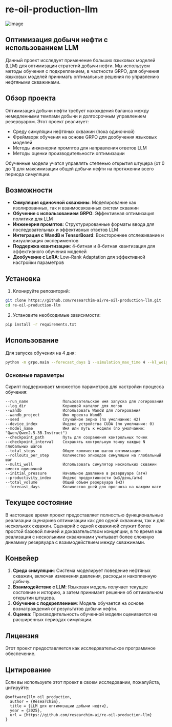 # re-oil-production-llm

![image](https://github.com/user-attachments/assets/6883733b-126d-4529-9cd6-850a5e500a20)

## Оптимизация добычи нефти с использованием LLM

Данный проект исследует применение больших языковых моделей (LLM) для оптимизации стратегий добычи нефти. Мы используем методы обучения с подкреплением, в частности GRPO, для обучения языковых моделей принимать оптимальные решения по управлению нефтяными скважинами.

## Обзор проекта

Оптимизация добычи нефти требует нахождения баланса между немедленными темпами добычи и долгосрочным управлением резервуаром. Этот проект реализует:

- Среду симуляции нефтяных скважин (пока одиночной)
- Фреймворк обучения на основе GRPO для дообучения языковых моделей
- Методы инженерии промптов для направления ответов LLM
- Методы оценки производительности оптимизации

Обученные модели учатся управлять степенью открытия штуцера (от 0 до 1) для максимизации общей добычи нефти на протяжении всего периода симуляции.

## Возможности

- **Симуляция одиночной скважины**: Моделирование как изолированных, так и взаимосвязанных систем скважин
- **Обучение с использованием GRPO**: Эффективная оптимизация политики для LLM
- **Инженерия промптов**: Структурированные форматы ввода для последовательных и эффективных ответов LLM
- **Интеграция с WandB и TensorBoard**: Всестороннее отслеживание и визуализация экспериментов
- **Поддержка квантизации**: 4-битная и 8-битная квантизация для эффективного обучения моделей
- **Дообучение с LoRA**: Low-Rank Adaptation для эффективной настройки параметров

## Установка

1. Клонируйте репозиторий:
```bash
git clone https://github.com/researchim-ai/re-oil-production-llm.git
cd re-oil-production-llm
```

2. Установите необходимые зависимости:
```bash
pip install -r requirements.txt
```

## Использование

Для запуска обучения на 4 дня:

```bash
python -m grpo.main --forecast_days 1 --simulation_max_time 4 --kl_weight 0.0 --lr 1e-5 --clip_eps 0.3 --gamma 0.99 --total_steps 1000 --rollouts_per_step 8 --train_batch_size 8 --temperature 0.7 --wandb --use_discrete_actions
```

### Основные параметры

Скрипт поддерживает множество параметров для настройки процесса обучения:

```
--run_name               Пользовательское имя запуска для логирования
--log_dir                Корневой каталог для логов
--wandb                  Использовать WandB для логирования
--wandb_project          Имя проекта WandB
--seed                   Случайное зерно (по умолчанию: 42)
--device_index           Индекс устройства CUDA (по умолчанию: 0)
--model_name             Имя или путь к модели (по умолчанию: "Qwen/Qwen2.5-3B-Instruct")
--checkpoint_path        Путь для сохранения контрольных точек
--checkpoint_interval    Сохранять контрольную точку каждые N глобальных шагов
--total_steps            Общее количество шагов оптимизации
--rollouts_per_step      Количество эпизодов симуляции на глобальный шаг
--multi_well             Использовать симулятор нескольких скважин вместо одиночной
--initial_pressure       Начальное давление в резервуаре (атм)
--productivity_index     Индекс продуктивности (м3/день/атм)
--total_volume           Общий объем резервуара (м3)
--forecast_days          Количество дней для прогноза на каждом шаге
```

## Текущее состояние

В настоящее время проект предоставляет полностью функциональные реализации сценариев оптимизации как для одной скважины, так и для нескольких скважин. Сценарий с одной скважиной служит более простой базовой линией и доказательством концепции, в то время как реализация с несколькими скважинами учитывает более сложную динамику резервуара с взаимодействием между скважинами.

## Конвейер

1. **Среда симуляции**: Система моделирует поведение нефтяных скважин, включая изменения давления, расходы и накопленную добычу.
2. **Взаимодействие с LLM**: Языковая модель получает текущее состояние и историю, а затем принимает решение об оптимальном открытии штуцера.
3. **Обучение с подкреплением**: Модель обучается на основе вознаграждений от результатов добычи нефти.
4. **Оценка**: Производительность обученной модели оценивается на расширенных периодах симуляции.

## Лицензия

Этот проект предоставляется как исследовательское программное обеспечение.

## Цитирование

Если вы используете этот проект в своем исследовании, пожалуйста, цитируйте:

```
@software{llm_oil_production,
  author = {Researchim},
  title = {LLM для оптимизации добычи нефти},
  year = {2025},
  url = {https://github.com/researchim-ai/re-oil-production-llm}
}
``` 